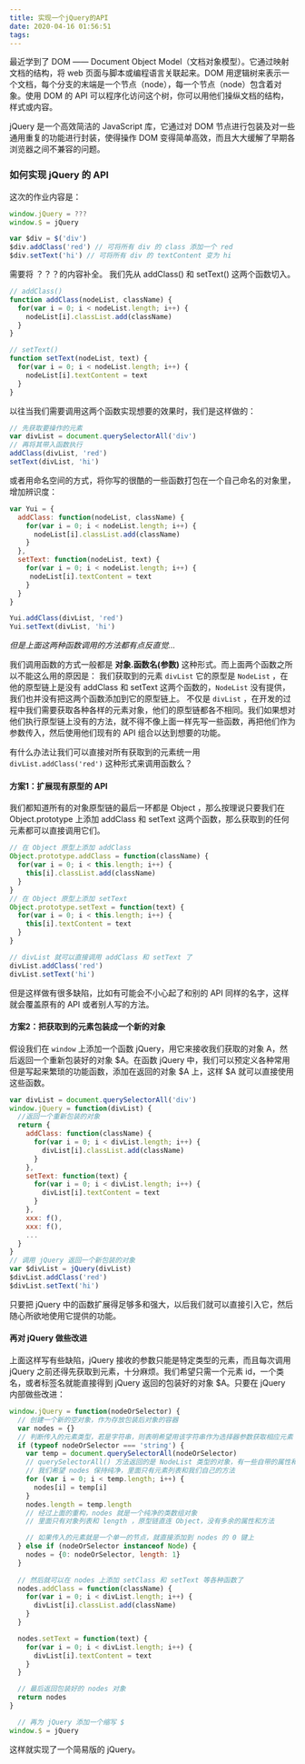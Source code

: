```yaml
---
title: 实现一个jQuery的API
date: 2020-04-16 01:56:51
tags:
---
```

最近学到了 DOM —— Document Object Model（文档对象模型）。它通过映射文档的结构，将 web 页面与脚本或编程语言关联起来。DOM 用逻辑树来表示一个文档，每个分支的末端是一个节点（node），每一个节点（node）包含着对象。使用 DOM 的 API 可以程序化访问这个树，你可以用他们操纵文档的结构，样式或内容。

jQuery 是一个高效简洁的 JavaScript 库，它通过对 DOM 节点进行包装及对一些通用重复的功能进行封装，使得操作 DOM 变得简单高效，而且大大缓解了早期各浏览器之间不兼容的问题。

### 如何实现 jQuery 的 API
这次的作业内容是：
```javascript
window.jQuery = ???
window.$ = jQuery

var $div = $('div')
$div.addClass('red') // 可将所有 div 的 class 添加一个 red
$div.setText('hi') // 可将所有 div 的 textContent 变为 hi
```
需要将 ？？？的内容补全。
我们先从 addClass() 和 setText() 这两个函数切入。
```javascript
// addClass()
function addClass(nodeList, className) {
  for(var i = 0; i < nodeList.length; i++) {
    nodeList[i].classList.add(className)
  }
}

// setText()
function setText(nodeList, text) {
  for(var i = 0; i < nodeList.length; i++) {
    nodeList[i].textContent = text
  }
}
```
以往当我们需要调用这两个函数实现想要的效果时，我们是这样做的：
```javascript
// 先获取要操作的元素
var divList = document.querySelectorAll('div')
// 再将其带入函数执行
addClass(divList, 'red')
setText(divList, 'hi')
```
或者用命名空间的方式，将你写的很酷的一些函数打包在一个自己命名的对象里，增加辨识度：
```javascript
var Yui = {
  addClass: function(nodeList, className) {
    for(var i = 0; i < nodeList.length; i++) {
      nodeList[i].classList.add(className)
    }
  },
  setText: function(nodeList, text) {
    for(var i = 0; i < nodeList.length; i++) {
     nodeList[i].textContent = text
    }
  }
} 

Yui.addClass(divList, 'red')
Yui.setText(divList, 'hi')
```

*但是上面这两种函数调用的方法都有点反直觉...*

我们调用函数的方式一般都是 **对象.函数名(参数)** 这种形式。而上面两个函数之所以不能这么用的原因是：
我们获取到的元素 `divList` 它的原型是 `NodeList` ，在他的原型链上是没有 addClass 和 setText 这两个函数的，`NodeList` 没有提供，我们也并没有把这两个函数添加到它的原型链上。
不仅是 `divList` ，在开发的过程中我们需要获取各种各样的元素对象，他们的原型链都各不相同。我们如果想对他们执行原型链上没有的方法，就不得不像上面一样先写一些函数，再把他们作为参数传入，然后使用他们现有的 API 组合以达到想要的功能。

有什么办法让我们可以直接对所有获取到的元素统一用 `divList.addClass('red')` 这种形式来调用函数么？
#### 方案1：扩展现有原型的 API
我们都知道所有的对象原型链的最后一环都是 Object ，那么按理说只要我们在 Object.prototype 上添加 addClass 和 setText 这两个函数，那么获取到的任何元素都可以直接调用它们。
```javascript
// 在 Object 原型上添加 addClass
Object.prototype.addClass = function(className) {
  for(var i = 0; i < this.length; i++) {
    this[i].classList.add(className)
  }
}
// 在 Object 原型上添加 setText
Object.prototype.setText = function(text) {
  for(var i = 0; i < this.length; i++) {
    this[i].textContent = text
  }
}

// divList 就可以直接调用 addClass 和 setText 了
divList.addClass('red')
divList.setText('hi')
```
但是这样做有很多缺陷，比如有可能会不小心起了和别的 API 同样的名字，这样就会覆盖原有的 API 或者别人写的方法。
#### 方案2：把获取到的元素包装成一个新的对象

假设我们在 `window` 上添加一个函数 jQuery，用它来接收我们获取的对象 A，然后返回一个重新包装好的对象 \$A。在函数 jQuery 中，我们可以预定义各种常用但是写起来繁琐的功能函数，添加在返回的对象 \$A 上，这样 \$A 就可以直接使用这些函数。
```javascript
var divList = document.querySelectorAll('div')
window.jQuery = function(divList) {
  //返回一个重新包装的对象
  return {
    addClass: function(className) {
      for(var i = 0; i < divList.length; i++) {
        divList[i].classList.add(className)
      }
    },
    setText: function(text) {
      for(var i = 0; i < divList.length; i++) {
        divList[i].textContent = text
      }
    },
    xxx: f(),
    xxx: f(),
    ...
  }
}
// 调用 jQuery 返回一个新包装的对象
var $divList = jQuery(divList)
$divList.addClass('red')
$divList.setText('hi')
```
只要把 jQuery 中的函数扩展得足够多和强大，以后我们就可以直接引入它，然后随心所欲地使用它提供的功能。

#### 再对 jQuery 做些改进
上面这样写有些缺陷，jQuery 接收的参数只能是特定类型的元素，而且每次调用 jQuery 之前还得先获取到元素，十分麻烦。我们希望只需一个元素 id，一个类名，或者标签名就能直接得到 jQuery 返回的包装好的对象 \$A。只要在 jQuery 内部做些改进：
```javascript
window.jQuery = function(nodeOrSelector) {
  // 创建一个新的空对象，作为存放包装后对象的容器
  var nodes = {}
  // 判断传入的元素类型，若是字符串，则表明希望用该字符串作为选择器参数获取相应元素
  if (typeof nodeOrSelector === 'string') {
    var temp = document.querySelectorAll(nodeOrSelector)
    // querySelectorAll() 方法返回的是 NodeList 类型的对象，有一些自带的属性和方法。
    // 我们希望 nodes 保持纯净，里面只有元素列表和我们自己的方法
    for (var i = 0; i < temp.length; i++) {
      nodes[i] = temp[i]
    }
    nodes.length = temp.length
    // 经过上面的重构，nodes 就是一个纯净的类数组对象
    // 里面只有对象列表和 length ，原型链直连 Object，没有多余的属性和方法

    // 如果传入的元素就是一个单一的节点，就直接添加到 nodes 的 0 键上
  } else if (nodeOrSelector instanceof Node) {
    nodes = {0: nodeOrSelector, length: 1}
  }
  
  // 然后就可以在 nodes 上添加 setClass 和 setText 等各种函数了 
  nodes.addClass = function(className) {
    for(var i = 0; i < divList.length; i++) {
      divList[i].classList.add(className)
    }
  }

  nodes.setText = function(text) {
    for(var i = 0; i < divList.length; i++) {
      divList[i].textContent = text
    }
  }

  // 最后返回包装好的 nodes 对象
  return nodes
}

  // 再为 jQuery 添加一个缩写 $
window.$ = jQuery
```

这样就实现了一个简易版的 jQuery。